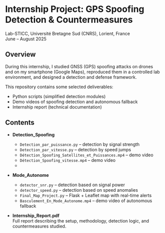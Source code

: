 # Internship Project: GPS Spoofing Detection & Countermeasures  
Lab-STICC, Université Bretagne Sud (CNRS), Lorient, France  
June – August 2025  

## Overview  
During this internship, I studied GNSS (GPS) spoofing attacks on drones and on my smartphone (Google Maps), reproduced them in a controlled lab environment, and designed a detection and defense framework.  

This repository contains some selected deliverables:  
- Python scripts (simplified detection modules)  
- Demo videos of spoofing detection and autonomous fallback  
- Internship report (technical documentation)  

## Contents  
- **Detection_Spoofing**  
  - `Detection_par_puissance.py` – detection by signal strength  
  - `Detection_par_vitesse.py` – detection by speed jumps  
  - `Détection_Spoofing_Satellites_et_Puissances.mp4` – demo video  
  - `Détection_Spoofing_vitesse.mp4` – demo video
  - 
- **Mode_Autonome**  
  - `detector_snr.py` – detection based on signal power  
  - `detector_speed.py` – detection based on speed anomalies  
  - `Final_Map_Project.py` – Flask + Leaflet map with real-time alerts  
  - `Basculement_En_Mode_Autonome.mp4` – demo video of autonomous fallback

- **Internship_Report.pdf**  
  Full report describing the setup, methodology, detection logic, and countermeasures studied.  

